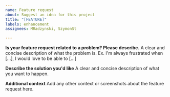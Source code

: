 ```yaml
---
name: Feature request
about: Suggest an idea for this project
title: "[FEATURE]"
labels: enhancement
assignees: MRadzynski, SzymonSt

---
```


**Is your feature request related to a problem? Please describe.**
A clear and concise description of what the problem is. Ex. I'm always frustrated when [...], I would love to be able to [...]

**Describe the solution you'd like**
A clear and concise description of what you want to happen.

**Additional context**
Add any other context or screenshots about the feature request here.
